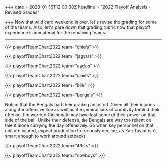+++
date = 2023-01-16T12:00:00Z
headline = "2022 Playoff Analysis - Revised Grades"

+++
Now that wild card weekend is over, let's revise the grading for some of the teams. Also, let's pare down that grading rubric now that playoff experience is immaterial for the remaining teams.

***

{{< playoffTeamChart2022 team="chiefs" >}}

{{< playoffTeamChart2022 team="jaguars" >}}

{{< playoffTeamChart2022 team="eagles" >}}

{{< playoffTeamChart2022 team="giants" >}}

{{< playoffTeamChart2022 team="bills" >}}

{{< playoffTeamChart2022 team="bengals" >}}

Notice that the Bengals had their grading adjusted. Given all their injuries along the offensive line as well as the general lack of creativity behind their offense, I'm worried Cincinnati may have lost some of their power on that side of the ball. Unlike their defense, the Bengals are way too reliant on talent alone carrying the day offensively. So when key personnel on that unit are injured, expect production to seriously decline, as Zac Taylor isn't smart enough to work around setbacks.

{{< playoffTeamChart2022 team="49ers" >}}

{{< playoffTeamChart2022 team="cowboys" >}}